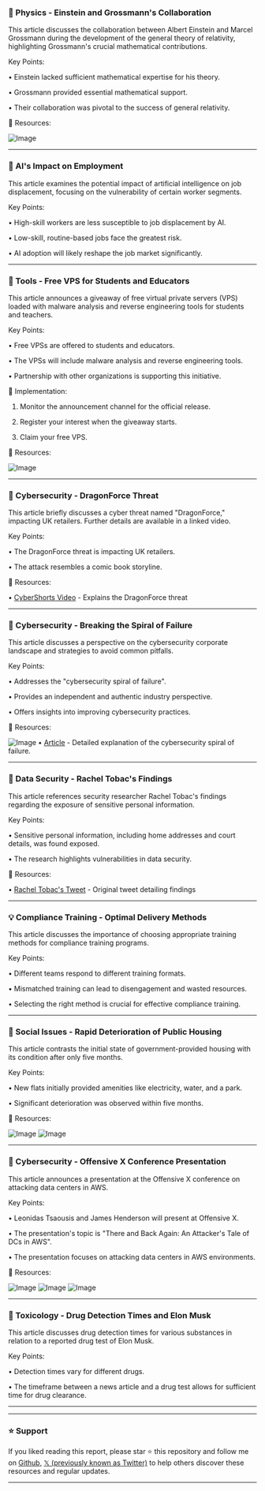 ### 🤖 Physics - Einstein and Grossmann's Collaboration

This article discusses the collaboration between Albert Einstein and Marcel Grossmann during the development of the general theory of relativity, highlighting Grossmann's crucial mathematical contributions.

Key Points:

• Einstein lacked sufficient mathematical expertise for his theory.

• Grossmann provided essential mathematical support.

• Their collaboration was pivotal to the success of general relativity.


🔗 Resources:

![Image](https://pbs.twimg.com/media/GtzkjQuWkAAKMYQ?format=jpg&name=small)


---
### 🤖 AI's Impact on Employment

This article examines the potential impact of artificial intelligence on job displacement, focusing on the vulnerability of certain worker segments.

Key Points:

• High-skill workers are less susceptible to job displacement by AI.

• Low-skill, routine-based jobs face the greatest risk.

• AI adoption will likely reshape the job market significantly.


---
### 🚀 Tools - Free VPS for Students and Educators

This article announces a giveaway of free virtual private servers (VPS) loaded with malware analysis and reverse engineering tools for students and teachers.

Key Points:

• Free VPSs are offered to students and educators.


• The VPSs will include malware analysis and reverse engineering tools.

•  Partnership with other organizations is supporting this initiative.


🚀 Implementation:

1. Monitor the announcement channel for the official release.

2. Register your interest when the giveaway starts.

3. Claim your free VPS.


🔗 Resources:

![Image](https://pbs.twimg.com/media/Gt0manSWgAAGQqz?format=jpg&name=small)

---
### 🤖 Cybersecurity - DragonForce Threat

This article briefly discusses a cyber threat named "DragonForce," impacting UK retailers.  Further details are available in a linked video.

Key Points:

• The DragonForce threat is impacting UK retailers.


• The attack resembles a comic book storyline.


🔗 Resources:

• [CyberShorts Video](https://youtube.com/watch?v=ESQieEwnWFM) -  Explains the DragonForce threat


---
### 🤖 Cybersecurity - Breaking the Spiral of Failure

This article discusses a perspective on the cybersecurity corporate landscape and strategies to avoid common pitfalls.

Key Points:

•  Addresses the "cybersecurity spiral of failure".


• Provides an independent and authentic industry perspective.


• Offers insights into improving cybersecurity practices.


🔗 Resources:

![Image](https://pbs.twimg.com/media/Gt0meQwW4AAnsXS?format=jpg&name=small)
• [Article](https://buff.ly/G1510nb) - Detailed explanation of the cybersecurity spiral of failure.


---
### 🤖 Data Security - Rachel Tobac's Findings

This article references security researcher Rachel Tobac's findings regarding the exposure of sensitive personal information.

Key Points:

• Sensitive personal information, including home addresses and court details, was found exposed.

• The research highlights vulnerabilities in data security.


🔗 Resources:

• [Rachel Tobac's Tweet](https://x.com/racheltobac/status/1933006223109959820) - Original tweet detailing findings


---
### 💡 Compliance Training - Optimal Delivery Methods

This article discusses the importance of choosing appropriate training methods for compliance training programs.

Key Points:

• Different teams respond to different training formats.

• Mismatched training can lead to disengagement and wasted resources.

• Selecting the right method is crucial for effective compliance training.


---
### 🤖 Social Issues - Rapid Deterioration of Public Housing

This article contrasts the initial state of government-provided housing with its condition after only five months.

Key Points:

• New flats initially provided amenities like electricity, water, and a park.


• Significant deterioration was observed within five months.


🔗 Resources:

![Image](https://pbs.twimg.com/ext_tw_video_thumb/1935717813869490176/pu/img/_Szg9X7n6_5T72eQ.jpg)
![Image](https://pbs.twimg.com/ext_tw_video_thumb/1935717850615795712/pu/img/2gWS92lNESynGg2u.jpg)


---
### 🤖 Cybersecurity - Offensive X Conference Presentation

This article announces a presentation at the Offensive X conference on attacking data centers in AWS.

Key Points:

• Leonidas Tsaousis and James Henderson will present at Offensive X.

• The presentation's topic is "There and Back Again: An Attacker's Tale of DCs in AWS".

• The presentation focuses on attacking data centers in AWS environments.


🔗 Resources:

![Image](https://pbs.twimg.com/media/Gtz23rFWsAAT8x6?format=jpg&name=small)
![Image](https://pbs.twimg.com/media/Gtz23-zWYAAP62m?format=jpg&name=360x360)
![Image](https://pbs.twimg.com/media/Gtz24TMWQAAm5cX?format=jpg&name=360x360)


---
### 🤖 Toxicology - Drug Detection Times and Elon Musk

This article discusses drug detection times for various substances in relation to a reported drug test of Elon Musk.

Key Points:

• Detection times vary for different drugs.

• The timeframe between a news article and a drug test allows for sufficient time for drug clearance.


---


---

### ⭐️ Support

If you liked reading this report, please star ⭐️ this repository and follow me on [Github](https://github.com/Drix10), [𝕏 (previously known as Twitter)](https://x.com/DRIX_10_) to help others discover these resources and regular updates.

---